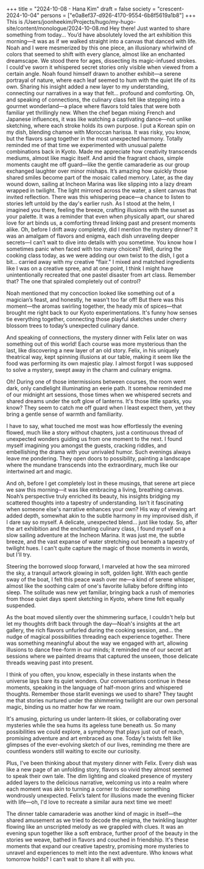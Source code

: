 +++
title = "2024-10-08 - Hana Kim"
draft = false
society = "crescent-2024-10-04"
persons = ["e0a8ef37-d926-4170-9554-6b8f5619a1b8"]
+++
This is /Users/joonheekim/Projects/hugo/my-hugo-site/content/monologue/2024-10-08.md
Hey there! Just wanted to share something from today...
You’d have absolutely loved the art exhibition this morning—it was as if we walked straight into a canvas that danced with life. Noah and I were mesmerized by this one piece, an illusionary whirlwind of colors that seemed to shift with every glance, almost like an enchanted dreamscape. We stood there for ages, dissecting its magic-infused strokes. I could've sworn it whispered secret stories only visible when viewed from a certain angle. Noah found himself drawn to another exhibit—a serene portrayal of nature, where each leaf seemed to hum with the quiet life of its own. Sharing his insight added a new layer to my understanding, connecting our narratives in a way that felt... profound and comforting. Oh, and speaking of connections, the culinary class felt like stepping into a gourmet wonderland—a place where flavors told tales that were both familiar yet thrillingly new. When the chef began mixing French and Japanese influences, it was like watching a captivating dance—not unlike sketching, where each stroke holds its own purpose. I put a Korean spin on my dish, blending chamoe with Moroccan harissa. It was risky, you know, but the flavors sang together in the most unexpected harmony. Totally reminded me of that time we experimented with unusual palette combinations back in Kyoto. Made me appreciate how creativity transcends mediums, almost like magic itself. And amid the fragrant chaos, simple moments caught me off guard—like the gentle camaraderie as our group exchanged laughter over minor mishaps. It’s amazing how quickly those shared smiles become part of the mosaic called memory. Later, as the day wound down, sailing at Incheon Marina was like slipping into a lazy dream wrapped in twilight. The light mirrored across the water, a silent canvas that invited reflection. There was this whispering peace—a chance to listen to stories left untold by the day's earlier rush. As I stood at the helm, I imagined you there, feeling the breeze, crafting illusions with the sunset as your palette. It was a reminder that even when physically apart, our shared love for art binds us, a comforting thread linking past and present moments alike. Oh, before I drift away completely, did I mention the mystery dinner? It was an amalgam of flavors and enigma, each dish unraveling deeper secrets—I can’t wait to dive into details with you sometime.
 You know how I sometimes panic when faced with too many choices? Well, during the cooking class today, as we were adding our own twist to the dish, I got a bit... carried away with my creative "flair." I mixed and matched ingredients like I was on a creative spree, and at one point, I think I might have unintentionally recreated that one pastel disaster from art class. Remember that? The one that spiraled completely out of control?

Noah mentioned that my concoction looked like something out of a magician’s feast, and honestly, he wasn't too far off! But there was this moment—the aromas swirling together, the heady mix of spices—that brought me right back to our Kyoto experimentations. It's funny how senses tie everything together, connecting those playful sketches under cherry blossom trees to today’s unexpected culinary dance.

And speaking of connections, the mystery dinner with Felix later on was something out of this world! Each course was more mysterious than the last, like discovering a new layer of an old story. Felix, in his uniquely theatrical way, kept spinning illusions at our table, making it seem like the food was performing its own majestic play. I almost forgot I was supposed to solve a mystery, swept away in the charm and culinary enigma. 

Oh! During one of those intermissions between courses, the room went dark, only candlelight illuminating an eerie path. It somehow reminded me of our midnight art sessions, those times when we whispered secrets and shared dreams under the soft glow of lanterns. It's those little sparks, you know? They seem to catch me off guard when I least expect them, yet they bring a gentle sense of warmth and familiarity.

I have to say, what touched me most was how effortlessly the evening flowed, much like a story without chapters, just a continuous thread of unexpected wonders guiding us from one moment to the next. I found myself imagining you amongst the guests, cracking riddles, and embellishing the drama with your unrivaled humor. Such evenings always leave me pondering. They open doors to possibility, painting a landscape where the mundane transcends into the extraordinary, much like our intertwined art and magic.

And oh, before I get completely lost in these musings, that serene art piece we saw this morning—it was like embracing a living, breathing canvas. Noah’s perspective truly enriched its beauty, his insights bridging my scattered thoughts into a tapestry of understanding. Isn't it fascinating when someone else's narrative enhances your own? His way of viewing art added depth, somewhat akin to the subtle harmony in my improvised dish, if I dare say so myself. A delicate, unexpected blend... just like today.
So, after the art exhibition and the enchanting culinary class, I found myself on a slow sailing adventure at the Incheon Marina. It was just me, the subtle breeze, and the vast expanse of water stretching out beneath a tapestry of twilight hues. I can't quite capture the magic of those moments in words, but I'll try.

Steering the borrowed sloop forward, I marveled at how the sea mirrored the sky, a tranquil artwork glowing in soft, golden light. With each gentle sway of the boat, I felt this peace wash over me—a kind of serene whisper, almost like the soothing calm of one's favorite lullaby before drifting into sleep. The solitude was new yet familiar, bringing back a rush of memories from those quiet days spent sketching in Kyoto, where time felt equally suspended.

As the boat moved silently over the shimmering surface, I couldn't help but let my thoughts drift back through the day—Noah's insights at the art gallery, the rich flavors unfurled during the cooking session, and... the nudge of magical possibilities threading each experience together. There was something meaningful about the way we engaged with art, allowing illusions to dance free-form in our minds; it reminded me of our secret art sessions where we painted dreams that captured the unseen, those delicate threads weaving past into present.

I think of you often, you know, especially in these instants when the universe lays bare its quiet wonders. Our conversations continue in these moments, speaking in the language of half-moon grins and whispered thoughts. Remember those starlit evenings we used to share? They taught me that stories nurtured under the shimmering twilight are our own personal magic, binding us no matter how far we roam.

It's amusing, picturing us under lantern-lit skies, or collaborating over mysteries while the sea hums its ageless tune beneath us. So many possibilities we could explore, a symphony that plays just out of reach, promising adventure and art embraced as one. Today's twists felt like glimpses of the ever-evolving sketch of our lives, reminding me there are countless wonders still waiting to excite our curiosity.

Plus, I've been thinking about that mystery dinner with Felix. Every dish was like a new page of an unfolding story, flavors so vivid they almost seemed to speak their own tale. The dim lighting and cloaked presence of mystery added layers to the delicious narrative, welcoming us into a realm where each moment was akin to turning a corner to discover something wondrously unexpected. Felix’s talent for illusions made the evening flicker with life—oh, I'd love to recreate a similar aura next time we meet!

The dinner table camaraderie was another kind of magic in itself—the shared amusement as we tried to decode the enigma, the twinkling laughter flowing like an unscripted melody as we grappled with clues. It was an evening spun together like a soft embrace, further proof of the beauty in the stories we weave, bathed in flavors and couched in friendship. It's these moments that expand our creative tapestry, promising more mysteries to unravel and experiences to melt into the next adventure.
Who knows what tomorrow holds? I can't wait to share it all with you.
